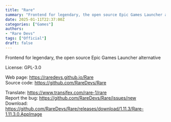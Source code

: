 ```yaml
---
title: "Rare"
summary: "Frontend for legendary, the open source Epic Games Launcher alternative"
date: 2025-01-11T22:37:00Z
categories: ["Games"]
authors:
- "Rare Devs"
tags: ["Official"]
draft: false
---
```


Frontend for legendary, the open source Epic Games Launcher alternative

License: GPL-3.0

Web page: <https://raredevs.github.io/Rare>  
Source code: <https://github.com/RareDevs/Rare>

Translate: <https://www.transifex.com/rare-1/rare>  
Report the bug: <https://github.com/RareDevs/Rare/issues/new>  
Download: <https://github.com/RareDevs/Rare/releases/download/1.11.3/Rare-1.11.3.0.AppImage>
